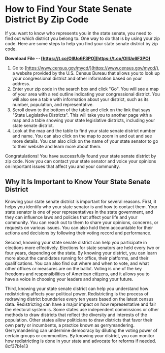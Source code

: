 # How to Find Your State Senate District By Zip Code
 
If you want to know who represents you in the state senate, you need to find out which district you belong to. One way to do that is by using your zip code. Here are some steps to help you find your state senate district by zip code.
 
**Download File ··· [https://t.co/OIlUo6F3PO](https://t.co/OIlUo6F3PO)**


 
1. Go to [https://www.census.gov/mycd/](https://www.census.gov/mycd/), a website provided by the U.S. Census Bureau that allows you to look up your congressional district and other information based on your address.
2. Enter your zip code in the search box and click "Go". You will see a map of your area with a red outline indicating your congressional district. You will also see a table with information about your district, such as its number, population, and representative.
3. Scroll down to the bottom of the table and click on the link that says "State Legislative Districts". This will take you to another page with a map and a table showing your state legislative districts, including your state senate district.
4. Look at the map and the table to find your state senate district number and name. You can also click on the map to zoom in and out and see more details. You can also click on the name of your state senator to go to their website and learn more about them.

Congratulations! You have successfully found your state senate district by zip code. Now you can contact your state senator and voice your opinions on important issues that affect you and your community.
  
## Why It Is Important to Know Your State Senate District
 
Knowing your state senate district is important for several reasons. First, it helps you identify who your state senator is and how to contact them. Your state senator is one of your representatives in the state government, and they can influence laws and policies that affect your life and your community. You can reach out to them to share your opinions, concerns, or requests on various issues. You can also hold them accountable for their actions and decisions by following their voting record and performance.
 
Second, knowing your state senate district can help you participate in elections more effectively. Elections for state senators are held every two or four years, depending on the state. By knowing your district, you can learn more about the candidates running for office, their platforms, and their qualifications. You can also find out where and when to vote, and what other offices or measures are on the ballot. Voting is one of the key freedoms and responsibilities of American citizens, and it allows you to have a voice in choosing your leaders and shaping your future.
 
Third, knowing your state senate district can help you understand how redistricting affects your political power. Redistricting is the process of redrawing district boundaries every ten years based on the latest census data. Redistricting can have a major impact on how representative and fair the electoral system is. Some states use independent commissions or other methods to draw districts that reflect the diversity and interests of the population. Other states allow politicians to draw districts that favor their own party or incumbents, a practice known as gerrymandering. Gerrymandering can undermine democracy by diluting the voting power of certain groups or communities. By knowing your district, you can monitor how redistricting is done in your state and advocate for reforms if needed.
 8cf37b1e13
 
